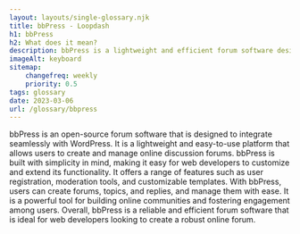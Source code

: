 ```yaml
--- 
layout: layouts/single-glossary.njk
title: bbPress - Loopdash
h1: bbPress
h2: What does it mean?
description: bbPress is a lightweight and efficient forum software designed specifically for WordPress, allowing users to easily create and manage online discussion forums within their WordPress websites.
imageAlt: keyboard
sitemap:
	changefreq: weekly
	priority: 0.5
tags: glossary
date: 2023-03-06
url: /glossary/bbpress
---
```


bbPress is an open-source forum software that is designed to integrate seamlessly with WordPress. It is a lightweight and easy-to-use platform that allows users to create and manage online discussion forums. bbPress is built with simplicity in mind, making it easy for web developers to customize and extend its functionality. It offers a range of features such as user registration, moderation tools, and customizable templates. With bbPress, users can create forums, topics, and replies, and manage them with ease. It is a powerful tool for building online communities and fostering engagement among users. Overall, bbPress is a reliable and efficient forum software that is ideal for web developers looking to create a robust online forum.
